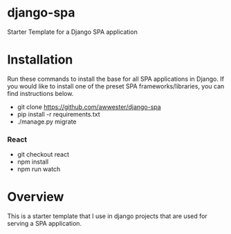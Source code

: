 # django-spa
Starter Template for a Django SPA application

# Installation
Run these commands to install the base for all SPA applications in Django. If you would like to install one of the preset SPA frameworks/libraries, you can find instructions below.

- git clone https://github.com/awwester/django-spa
- pip install -r requirements.txt
- ./manage.py migrate

### React
- git checkout react
- npm install
- npm run watch


# Overview
This is a starter template that I use in django projects that are used for serving a SPA application.
